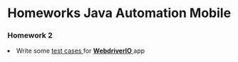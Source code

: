 # Homeworks Java Automation Mobile 
<h3>Homework 2</h3>

<li>Write some 
   <a href = "https://github.com/Purvich/JavaAutomationMobileHomeworks/blob/master/src/test/java/AuthorizationTest.java">
    test cases
   </a>
    for 
   <a href = "https://github.com/webdriverio/native-demo-app/releases/download/0.2.1/Android-NativeDemoApp-0.2.1.apk">
    <b>WebdriverIO</b>
   </a> app</li>
